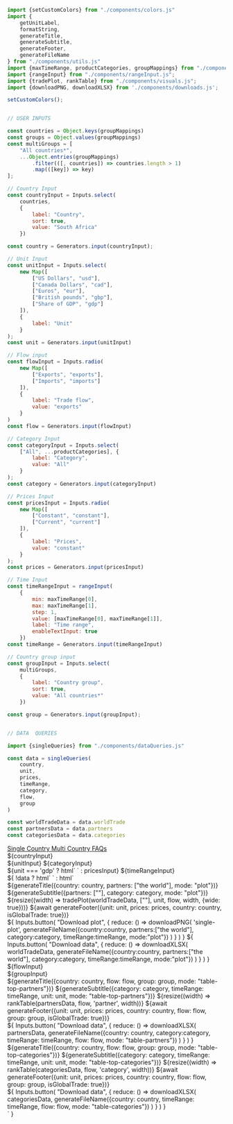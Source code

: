 ```js
import {setCustomColors} from "./components/colors.js"
import {
    getUnitLabel, 
    formatString, 
    generateTitle,
    generateSubtitle, 
    generateFooter,
    generateFileName
} from "./components/utils.js"
import {maxTimeRange, productCategories, groupMappings} from "./components/inputValues.js";
import {rangeInput} from "./components/rangeInput.js";
import {tradePlot, rankTable} from "./components/visuals.js";
import {downloadPNG, downloadXLSX} from './components/downloads.js';
```

```js 
setCustomColors();
```

```js

// USER INPUTS

const countries = Object.keys(groupMappings)
const groups = Object.values(groupMappings)
const multiGroups = [
    "All countries*",
    ...Object.entries(groupMappings)
        .filter(([, countries]) => countries.length > 1)
        .map(([key]) => key)
];

// Country Input
const countryInput = Inputs.select(
    countries,
    {
        label: "Country",
        sort: true,
        value: "South Africa"
    })

const country = Generators.input(countryInput);

// Unit Input
const unitInput = Inputs.select(
    new Map([
        ["US Dollars", "usd"],
        ["Canada Dollars", "cad"],
        ["Euros", "eur"],
        ["British pounds", "gbp"],
        ["Share of GDP", "gdp"]
    ]),
    {
        label: "Unit"
    }
);
const unit = Generators.input(unitInput)

// Flow input
const flowInput = Inputs.radio(
    new Map([
        ["Exports", "exports"],
        ["Imports", "imports"]
    ]),
    {
        label: "Trade flow",
        value: "exports"
    }
)
const flow = Generators.input(flowInput)

// Category Input
const categoryInput = Inputs.select(
    ["All", ...productCategories], {
        label: "Category",
        value: "All"
    }
);
const category = Generators.input(categoryInput)

// Prices Input
const pricesInput = Inputs.radio(
    new Map([
        ["Constant", "constant"],
        ["Current", "current"]
    ]),
    {
        label: "Prices",
        value: "constant"
    }
);
const prices = Generators.input(pricesInput)

// Time Input
const timeRangeInput = rangeInput(
    {
        min: maxTimeRange[0],
        max: maxTimeRange[1],
        step: 1,
        value: [maxTimeRange[0], maxTimeRange[1]],
        label: "Time range",
        enableTextInput: true
    })
const timeRange = Generators.input(timeRangeInput)

// Country group input
const groupInput = Inputs.select(
    multiGroups,
    {
        label: "Country group",
        sort: true,
        value: "All countries*"
    })

const group = Generators.input(groupInput);

```

```js

// DATA  QUERIES

import {singleQueries} from "./components/dataQueries.js"

const data = singleQueries(
    country, 
    unit, 
    prices, 
    timeRange, 
    category,
    flow,
    group
)

const worldTradeData = data.worldTrade
const partnersData = data.partners
const categoriesData = data.categories

```

<div class="header card">
    <a class="view-button active" href="./">
         Single Country
    </a>
    <a class="view-button" href="./multi">
        Multi Country
    </a>
    <a class="view-button" href="./faqs">
        FAQs
    </a>
</div>

<div class="card settings">
    <div class="settings-group">
        ${countryInput}
    </div>
    <div class="settings-group">
        ${unitInput}
        ${categoryInput}
    </div>
    <div class="settings-group">
        ${unit === 'gdp' ? html` ` : pricesInput}
        ${timeRangeInput}
    </div>
</div>
    ${
        !data
        ? html` `
        : html`
            <div class="card">
                <div class="plot-container wide" id="single-plot">
                    ${generateTitle({country: country, partners: ["the world"], mode: "plot"})}
                    ${generateSubtitle({partners: [""], category: category, mode: "plot"})}
                    ${resize((width) => tradePlot(worldTradeData, [""], unit, flow, width, {wide: true}))}
                    ${await generateFooter({unit: unit, prices: prices, country: country, isGlobalTrade: true})}
                </div>
                <div class="download-panel">
                    ${
                        Inputs.button(
                            "Download plot", {
                                reduce: () => downloadPNG(
                                    'single-plot',
                                    generateFileName({country:country, partners:["the world"], category:category, timeRange:timeRange, mode:"plot"})
                                )
                            }
                        )
                    }
                    ${
                        Inputs.button(
                            "Download data", {
                                reduce: () => downloadXLSX(
                                    worldTradeData,
                                    generateFileName({country:country, partners:["the world"], category:category, timeRange:timeRange, mode:"plot"})
                                )
                            }
                        )
                    }
                </div>
            </div>
            <div class="card settings">
                <div class="settings-group">
                    ${flowInput}
                </div>
                <div class="settings-group">
                    ${groupInput}
                </div>
            </div>
            <div class="grid grid-cols-2">
                <div class="card">
                    <div class="plot-container">
                        ${generateTitle({country: country, flow: flow, group: group, mode: "table-top-partners"})}
                        ${generateSubtitle({category: category, timeRange: timeRange, unit: unit, mode: "table-top-partners"})}
                        ${resize((width) => rankTable(partnersData, flow, 'partner', width))}
                        ${await generateFooter({unit: unit, prices: prices, country: country, flow: flow, group: group, isGlobalTrade: true})}
                    </div>
                    <div class="download-panel">
                        ${
                            Inputs.button(
                                "Download data", {
                                    reduce: () => downloadXLSX(
                                        partnersData,
                                        generateFileName({country: country, category:category, timeRange: timeRange, flow: flow, mode: "table-partners"})
                                    )
                                }
                            )
                        }
                    </div>
                </div>
                <div class="card">
                    <div class="plot-container">
                        ${generateTitle({country: country, flow: flow, group: group, mode: "table-top-categories"})}
                        ${generateSubtitle({category: category, timeRange: timeRange, unit: unit, mode: "table-top-categories"})}
                        ${resize((width) => rankTable(categoriesData, flow, 'category', width))}
                        ${await generateFooter({unit: unit, prices: prices, country: country, flow: flow, group: group, isGlobalTrade: true})}
                    </div>
                    <div class="download-panel">
                        ${
                            Inputs.button(
                                "Download data", {
                                    reduce: () => downloadXLSX(
                                        categoriesData,
                                        generateFileName({country: country, timeRange: timeRange, flow: flow, mode: "table-categories"})
                                    )
                                }
                            )
                        }
                    </div>
                </div>
            </div>
        `
    }
